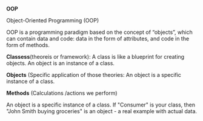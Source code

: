 **OOP**

Object-Oriented Programming (OOP)

OOP is a programming paradigm based on the concept of “objects”, which can contain data and code: data in the form of attributes, and code in the form of methods.

**Classess**(theoreis or framework): A class is like a blueprint for creating objects. An object is an instance of a class.

**Objects** (Specific application of those theories: An object is a specific instance of a class.

**Methods** (Calculations /actions we perform)

An object is a specific instance of a class. If "Consumer" is your class, then "John Smith buying groceries" is an object - a real example with actual data.
